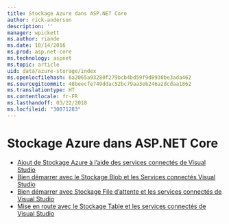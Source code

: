 ```yaml
---
title: Stockage Azure dans ASP.NET Core
author: rick-anderson
description: ''
manager: wpickett
ms.author: riande
ms.date: 10/14/2016
ms.prod: asp.net-core
ms.technology: aspnet
ms.topic: article
uid: data/azure-storage/index
ms.openlocfilehash: 6a2065a93280f279bcb4bd59f9d8930be3ada462
ms.sourcegitcommit: 48beecfe749ddac52bc79aa3eb246a2dcdaa1862
ms.translationtype: HT
ms.contentlocale: fr-FR
ms.lasthandoff: 03/22/2018
ms.locfileid: "30071283"
---
```

# <a name="azure-storage-in-aspnet-core"></a>Stockage Azure dans ASP.NET Core

* [Ajout de Stockage Azure à l’aide des services connectés de Visual Studio](https://azure.microsoft.com/documentation/articles/vs-azure-tools-connected-services-storage/)
* [Bien démarrer avec le Stockage Blob et les Services connectés Visual Studio](https://azure.microsoft.com/documentation/articles/vs-storage-aspnet5-getting-started-blobs/)
* [Bien démarrer avec Stockage File d’attente et les services connectés de Visual Studio](https://azure.microsoft.com/documentation/articles/vs-storage-aspnet5-getting-started-queues/)
* [Mise en route avec le Stockage Table et les services connectés de Visual Studio](https://azure.microsoft.com/documentation/articles/vs-storage-aspnet5-getting-started-tables/)
